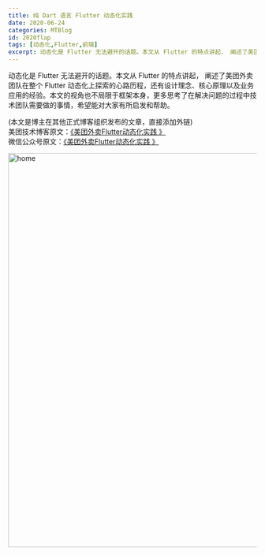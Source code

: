 ```yaml
---
title: 纯 Dart 语言 Flutter 动态化实践
date: 2020-06-24
categories: MTBlog
id: 2020flap
tags: [动态化,Flutter,前端]
excerpt: 动态化是 Flutter 无法避开的话题。本文从 Flutter 的特点讲起， 阐述了美团外卖团队在整个 Flutter 动态化上探索的心路历程，还有设计理念、核心原理以及业务应用的经验。本文的视角也不局限于框架本身，更多思考了在解决问题的过程中技术团队需要做的事情，希望能对大家有所启发和帮助。
---
```


动态化是 Flutter 无法避开的话题。本文从 Flutter 的特点讲起， 阐述了美团外卖团队在整个 Flutter 动态化上探索的心路历程，还有设计理念、核心原理以及业务应用的经验。本文的视角也不局限于框架本身，更多思考了在解决问题的过程中技术团队需要做的事情，希望能对大家有所启发和帮助。

(本文是博主在其他正式博客组织发布的文章，直接添加外链)<br >
美团技术博客原文：[《美团外卖Flutter动态化实践
》](https://tech.meituan.com/2020/06/23/meituan-flutter-flap.html)<br />
微信公众号原文：[《美团外卖Flutter动态化实践
》](https://mp.weixin.qq.com/s/wjEvtvexYytzSy5RwqGQyw)

<img src="/images/blog/2020flap/2020flap_01.png" alt="home" width="800"/>